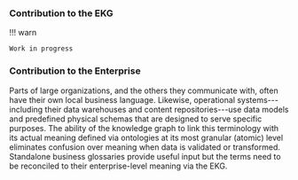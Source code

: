 ### Contribution to the EKG

!!! warn

    Work in progress

### Contribution to the Enterprise

Parts of large organizations, and the others they
communicate with, often have their own local business language.
Likewise, operational systems---including their data warehouses
and content repositories---use data models and predefined
physical schemas that are designed to serve specific purposes.
The ability of the knowledge graph to link this terminology
with its actual meaning defined via ontologies at its most
granular (atomic) level eliminates confusion over meaning
when data is validated or transformed.
Standalone business glossaries provide useful input but the
terms need to be reconciled to their enterprise-level meaning
via the EKG.

